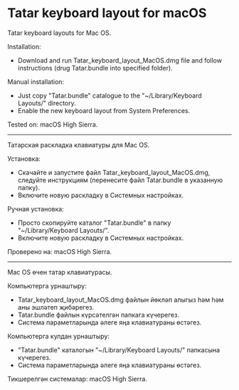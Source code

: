 # Tatar keyboard layout for macOS
Tatar keyboard layouts for Mac OS. 

Installation:
- Download and run Tatar_keyboard_layout_MacOS.dmg file and follow instructions (drug Tatar.bundle into specified folder).

Manual installation:
- Just copy "Tatar.bundle" catalogue to the "~/Library/Keyboard Layouts/" directory.
- Enable the new keyboard layout from System Preferences.

Tested on: macOS High Sierra.

-----------------------------

Татарская раскладка клавиатуры для Mac OS.

Установка:
- Скачайте и запустите файл Tatar_keyboard_layout_MacOS.dmg, следуйте инструкциям (перенесите файл Tatar.bundle в указанную папку).
- Включите новую раскладку в Системных настройках.

Ручная установка:
- Просто скопируйте каталог "Tatar.bundle" в папку "~/Library/Keyboard Layouts/".
- Включите новую раскладку в Системных настройках.

Проверено на: macOS High Sierra.

-----------------------------

Mac OS өчен татар клавиатурасы.

Компьютерга урнаштыру:
- Tatar_keyboard_layout_MacOS.dmg файлын йөкләп алыгыз һәм һәм аны эшләтеп җибәрегез.
- Tatar.bundle файлын күрсәтелгән папкага күчерегез.
- Система параметларында әлеге яңа клавиатураны өстәгез.

Компьютерга кулдан урнаштыру:
- "Tatar.bundle" каталогын "~/Library/Keyboard Layouts/" папкасына күчерегез.
- Система параметларында әлеге яңа клавиатураны өстәгез.

Тикшерелгән системалар: macOS High Sierra.
